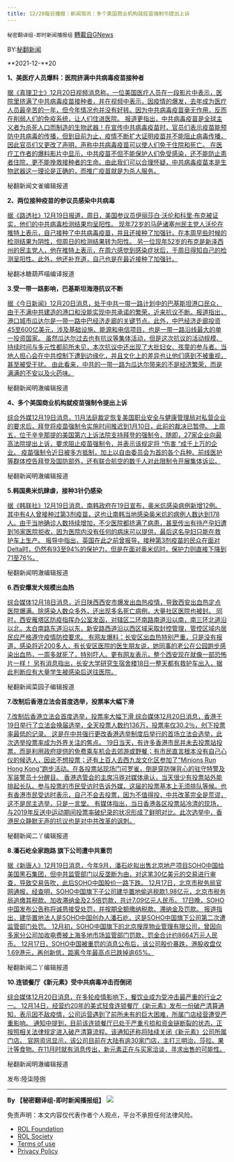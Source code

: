 ```yaml
---
title: 12/20每日播报｜新闻简讯：多个美国商业机构就疫苗强制令提出上诉
---
```

`秘密翻译组-即时新闻播报组` [轉載自GNews](https://gnews.org/zh-hans/1774008/)

BY:[秘翻新闻](https://gtv.org/broadcast/watch/61c06259bcb7f101bb71b0dc)

**2021-12-**20

**1、美医疗人员爆料：医院挤满中共病毒疫苗接种者**

[据《真理卫士》12月20日视频消息称，一位美国医疗人员在一段影片中表示，医院里挤满了中共病毒疫苗接种者，并在视频中表示，因疫情的爆发，去年成为医疗人员最辛苦的一年，但今年情况也并没有好转。因为中共病毒疫苗毫无作用，反而在削弱人们的免疫系统，让人们住进医院。 报道更指出，中共病毒疫苗是全球主义者为杀死人口而制造的生物武器！在宣传中共病毒疫苗时，官员们表示疫苗能预防中共病毒的传播，但到目前为止，疫情不断扩大证明疫苗并不能阻止病毒传播，因此官员们又更改了声明，声称中共病毒疫苗可以使人们免于住院和死亡。 在医疗工作者的爆料影片中显示，中共疫苗不但不能保护人们免受感染，还不能防止患者住院，更不能挽救接种者的生命。由此我们可以合理怀疑，中共病毒疫苗本是生物武器这一理论是正确的，而推广疫苗就是为杀人服务。](https://thetruedefender.com/hospital-full-with-vaccinated-patients/)

秘翻新闻文雀编辑报道

**2、两位接种疫苗的参议员感染中共病毒**

[据《路透社》12月19日报道，周日，美国参议员伊丽莎白·沃伦和科里·布克被证实，他们的中共病毒检测结果均呈阳性。 现年72岁的马萨诸塞州民主党人沃伦在推特上表示，自己接种了中共病毒疫苗，并且还接种了加强针。在本周早些时候的检测结果为阴性，但周日的检测结果转为阳性。 另一位现年52岁的布克是新泽西州的民主党人，他在推特上表示，在周六感觉到感染症状后，于周日得知自己的检测呈阳性。此外，他还补充道，自己也是在最近接种了加强针。](https://www.reuters.com/world/us/us-senator-elizabeth-warren-tests-positive-covid-19-2021-12-19/)

秘翻冰糖葫芦喵编译报道

**3.受一带一路影响，巴基斯坦海港抗议不断**

[据《今日新闻》12月20日消息，处于中共一带一路计划中的巴基斯坦港口民众，由于不满中共建造的港口和没能实现中共承诺的繁荣，近来抗议不断。报道指出，港口城市瓜达尔是一带一路中巴经济走廊的关键节点。此外，中巴经济走廊投资45至600亿美元，涉及基础设施、能源和电信项目，也是一带一路沿线最大的单一投资国家。 虽然瓜达尔过去也有抗议等集体活动，但是这次抗议的活动规模、持续时间与多元性都前所未见，本次抗议中还出现了大批妇女、孩童的参与者。当地人担心会在中共控制下遭到边缘化，并且文化上的差异也让他们感到不被重视，甚至被受干扰。 由此看来，中共的一带一路为瓜达尔带来的不是经济繁荣，而是满满的不安以及火药味。](https://tw.news.yahoo.com/帶-路苦主-巴基斯坦海港爆抗議-025236836.html)

秘翻新闻明澈编辑报道

**4、多个美国商业机构就疫苗强制令提出上诉**

[综合外媒12月19日消息，11月法庭裁定恢复美国职业安全与健康管理局对私营企业的要求后，拜登将疫苗强制令实施时间推迟到1月10日，此前的裁决已暂停。 上周五，位于辛辛那提的美国第六上诉法院支持拜登的强制令，随即，27家企业向最高法院提出上诉，要求阻止疫苗强制令，并表示该规定将 “伤害 “成千上万的企业。 疫苗强制令近日被多方抵制，加上以自由委员会为首的各个兵种、前线医护等群体控告拜登及国防部外，还有联合航空的数千人对此限制令开展集体诉讼。](https://www.dailymail.co.uk/news/article-10326171/Biden-pushes-vaccine-test-implementation-Jan-10-court-rules-reinstate-rule.html)

秘翻新闻明澈编辑报道

**5.韩国奥米炕肆虐，接种3针仍感染**

[据《韩联社》12月19日消息，南韩政府在19日宣布，奥米炕感染病例新增12例。其中有4人曾接种过第3剂疫苗，这也让南韩当地感染奥米炕的病例人数达到178人。由于当地确诊人数持续增加，不少医院都挤满了病患，甚至传出有待产孕妇遭到16家医院拒收，因为医院内没有任何的病床可以提供，最后这名孕妇只能在救护车上生产。 报导中指出，英国在此之前曾报导，接种第3剂疫苗的民众在面对Delta时，仍然有93至94%的保护力，但是在面对奥米炕时，保护力则直接下降到71至76%。](https://www.hankookilbo.com/News/Read/A2021121909370004055?did=GO)

秘翻新闻明澈编辑报道

**6.西安爆发大规模出血热**

[综合媒体12月18日消息，近日陕西西安市爆发出血热疫情，导致西安出血热定点医院爆满。除感染人数众多外，还出现多名死亡病例，大量社区医院也被封。 同时，西安雁塔区防疫指挥办公室发函，对辖区二环南路南道沿以南，南三环北道沿以北，太白南路东道沿以东，新安路西道沿以西区域采取封控管理，管控区域内居民应严格遵守疫情防控要求。 有网友爆料：长安区出血热特别严重，只是没有报道，感染将近200多人，有长安区医院的医生朋友说，她同事的老公在公园跑步感染出血热，一周多就死了，特别吓人。更有网友表示，整个西安现在就像一部恐怖片一样！ 另有消息指出，长安大学研究生宿舍楼18日一整天都有救护车出入，据此判断应有大量学生被感染后送往医院。](https://cdn.discordapp.com/attachments/895315867368312852/922038309499305984/WeChat_20211219141834.mp4)

秘翻新闻菜园子编辑报道

**7.改制后香港立法会首度选举，投票率大幅下滑**

[7.改制后香港立法会首度选举，投票率大幅下滑 综合媒体12月20日消息，香港于19日举行了立法会换届选举，全天投票人数约136万，投票率仅30.2％，创下投票率最低的记录。 这是在中共强行更改香港选举制度后举行的首场立法会选举，此次选举投票率成为外界关注的焦点。 19日当天，有许多香港市民并未去投票站投票，而是利用政府提供的免费乘车机会去郊游或野餐；有市民直言根本没有自己心仪的候选人，因此不想投票；还有上百人去西九龙文化区参加了“Minions Run Hong Kong”跑步活动。在各投票站现场门可罗雀，倒是穿防弹背心的驻守特警及军装警员十分醒目。 香港选管会的主席冯骅对媒体承认，当天很少有投票站外能排起长队。参与投票的市民受访时告诉外媒，这届的投票基本上无须排队等候。也有香港市民受访时表示，自己不会去投票，因为不值得投，中共改革完全是荒谬，这不是民主选举，只是一言堂。 有媒体指出，当日香港各区投票站冷清的现场，与2019年反送中运动期间投票率破纪录的状况形成了鲜明对比。此次选举中，香港民众静默无声的抗议也是对中共改革的讽刺。](https://www.thestandnews.com/politics/立法會爭位地區直選無效票比率創歷屆新高-11非建制派僅取-66-選票全敗-民建聯-10-區全勝)

秘翻新闻二丫编辑报道

**8.潘石屹全家跑路 旗下公司遭中共重罚**

[据《新唐人》12月19日消息，今年9月，潘石屹拟出售北京地产项目SOHO中国给美国黑石集团，但中共监管部门以反垄断为由，对这笔30亿美元的交易进行审查，导致交易告吹，此后SOHO中国股价一路下跌。 12月17日，北京市税务局官网通报，经查明，SOHO中国旗下子公司建华置地偷逃税款1.98亿元，北京市税务局追缴其税款、加收滞纳金及2.5倍罚款，共计7.09亿元人民币。 17日晚，SOHO中国发布公告称将诚恳接受处罚，并按期全额缴纳税款、滞纳金及罚款。 报道指出，建华置地法人是SOHO中国创办人潘石屹，这是SOHO中国旗下公司第二次遭监管部门处罚。 12月初，SOHO中国旗下的北京搜厚物业管理有限公司，曾因向多家分公司加收电费被上海多地市场监管部门罚款，罚金合计约8664万元人民币。 12月17日，SOHO中国被重罚的消息公布后，该公司股价暴跌，港股收盘仅1.69港元，再创新低，距离今年最高点已跌掉逾65%。](https://m.ntdtv.com/gb/2021/12/19/a103297989.html)

秘翻新闻二丫编辑报道

**10.连锁餐厅《新元素》受中共病毒冲击而倒闭**

[综合媒体12月20日消息，在多轮疫情影响下，餐饮业成为受冲击最严重的行业之一。 12月14日，经营约20年的美式轻食连锁餐厅《新元素》发布一份破产清算通知，表示因不敌疫情，公司运营遇到了前所未有的巨大困难，所属门店经营遭受严重影响。 通知中提到，目前该连锁餐厅已处于严重亏损和资金链断裂的状态，正按照相关法律规定进入破产清算流程。该通知还称将陆续关闭《新元素》公司所属门店。 官网资讯显示，该公司目前在大陆有逾30家门店，主打三明治、莎拉、果汁等食物。在11月时就有消息传出，新元素正在与买家洽谈，寻求出售的可能性。](https://www.epochtimes.com/b5/21/12/19/n13446936.htm)

秘翻新闻明澈编辑报道

发布:陸柒陸捌

* * *

**By 【秘密翻译组-即时新闻播报组】**
![](https://assets.gnews.org/wp-content/uploads/2021/12/秘翻海报.jpg)










 

免责声明：本文内容仅代表作者个人观点，平台不承担任何法律风险。

- [ROL Foundation](https://rolfoundation.org/)
- [ROL Society](https://rolsociety.org/)
- [Terms of use](https://gnews.org/terms-of-use-3/)
- [Privacy Policy](https://gnews.org/privacy-policy/)
